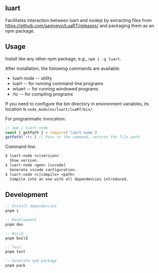## luart

Facilitates interaction between luart and nodejs by extracting files from https://github.com/samyeyo/LuaRT/releases/ and packaging them as an npm package.

## Usage

Install like any other npm package, e.g., `npm i -g luart`.

After installation, the following commands are available:

- luart-node -- utility
- luart -- for running command-line programs
- wluart -- for running windowed programs
- rtc -- for compiling programs

If you need to configure the bin directory in environment variables, its location is `node_modules/luart/luaRT/bin/`.

For programmatic invocation:

```js
// npm i luart-node
const { getPath } = require(`luart-node`)
getPath(`rtc`) // Pass in the command, returns the file path
```

Command line:

```txt
$ luart-node <v|version>
  Show version.
$ luart-node <gen> [vscode]
  Generate vscode configuration.
$ luart-node <c|compile> <path>
  Compile into an exe with all dependencies introduced.
```

## Development

```bat
:: Install dependencies
pnpm i

:: Development
pnpm dev

:: Build
pnpm build

:: Test
pnpm test

:: Generate npm package
pnpm pack
```